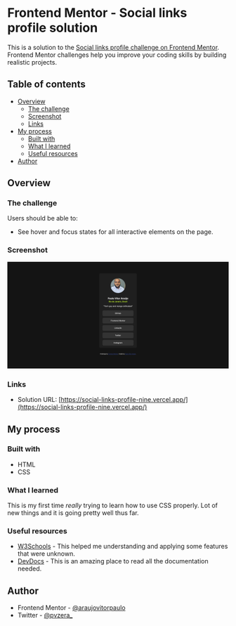 # Frontend Mentor - Social links profile solution

This is a solution to the [Social links profile challenge on Frontend Mentor](https://www.frontendmentor.io/challenges/social-links-profile-UG32l9m6dQ). Frontend Mentor challenges help you improve your coding skills by building realistic projects. 

## Table of contents

- [Overview](#overview)
  - [The challenge](#the-challenge)
  - [Screenshot](#screenshot)
  - [Links](#links)
- [My process](#my-process)
  - [Built with](#built-with)
  - [What I learned](#what-i-learned)
  - [Useful resources](#useful-resources)
- [Author](#author)

## Overview

### The challenge

Users should be able to:

- See hover and focus states for all interactive elements on the page.

### Screenshot

![](./assets/images/ss.png)

### Links

- Solution URL: [https://social-links-profile-nine.vercel.app/](https://social-links-profile-nine.vercel.app/)

## My process

### Built with

- HTML
- CSS

### What I learned

This is my first time *really* trying to learn how to use CSS properly. Lot of new things and it is going pretty well thus far.

### Useful resources

- [W3Schools](https://www.w3schools.com/) - This helped me understanding and applying some features that were unknown.
- [DevDocs](https://devdocs.io/) - This is an amazing place to read all the documentation needed.

## Author

- Frontend Mentor - [@araujovitorpaulo](https://www.frontendmentor.io/profile/araujovitorpaulo)
- Twitter - [@pvzera_](https://www.twitter.com/pvzera_)
